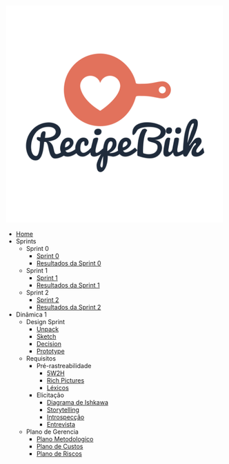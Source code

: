 <a href="/">
    <img src="assets/assets/logo.svg" class="sidebar-recipebuk-logo">
</a>

* [Home](README.md)
* Sprints
    * Sprint 0
        * [Sprint 0](00-sprints/planning/sprint0.md)
        * [Resultados da Sprint 0](00-sprints/results/results0.md)
    * Sprint 1
        * [Sprint 1](00-sprints/planning/sprint1.md)
        * [Resultados da Sprint 1](00-sprints/results/results1.md)
    * Sprint 2
        * [Sprint 2](00-sprints/planning/sprint2.md)
        * [Resultados da Sprint 2](00-sprints/results/results2.md)    
* Dinâmica 1
    * Design Sprint
        * [Unpack](01-design-sprint/unpack.md)
        * [Sketch](01-design-sprint/sketch.md)
        * [Decision](01-design-sprint/decision.md)
        * [Prototype](01-design-sprint/prototype.md)
    * Requisitos
        * Pré-rastreabilidade
            * [5W2H](02-requisitos/pre-rastreabilidade/5w2h.md)
            * [Rich Pictures](02-requisitos/pre-rastreabilidade/richpicture.md)
            * [Léxicos](02-requisitos/pre-rastreabilidade/lexicos.md) 
        * Elicitação
            * [Diagrama de Ishkawa](02-requisitos/elicitacao/diagrama_ishkawa.md)
            * [Storytelling](02-requisitos/elicitacao/storytelling.md)
            * [Introspecção](02-requisitos/elicitacao/introspeccao.md)
            * [Entrevista](02-requisitos/elicitacao/entrevista.md)
    * Plano de Gerencia
        * [Plano Metodologico](03-plano-gerencia/plano-metodologico.md)
        * [Plano de Custos](03-plano-gerencia/plano-custos.md)
        * [Plano de Riscos](03-plano-gerencia/plano-riscos.md)
